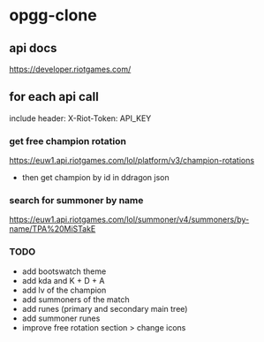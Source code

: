 # opgg-clone

## api docs 
https://developer.riotgames.com/

## for each api call
include header: X-Riot-Token: API_KEY

### get free champion rotation
https://euw1.api.riotgames.com/lol/platform/v3/champion-rotations 
- then get champion by id in ddragon json

### search for summoner by name 
https://euw1.api.riotgames.com/lol/summoner/v4/summoners/by-name/TPA%20MiSTakE

### TODO

- add bootswatch theme 
- add kda and K + D + A
- add lv of the champion
- add summoners of the match
- add runes (primary and secondary main tree)
- add summoner runes 
- improve free rotation section > change icons